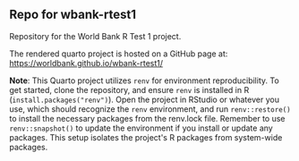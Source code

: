 ## Repo for wbank-rtest1

Repository for the World Bank R Test 1 project.

The rendered quarto project is hosted on a GitHub page at: https://worldbank.github.io/wbank-rtest1/

**Note**: This Quarto project utilizes `renv` for environment reproducibility. To get started, clone the repository, and ensure `renv` is installed in R (`install.packages("renv")`). Open the project in RStudio or whatever you use, which should recognize the `renv` environment, and run `renv::restore()` to install the necessary packages from the renv.lock file. Remember to use `renv::snapshot()` to update the environment if you install or update any packages. This setup isolates the project's R packages from system-wide packages.
